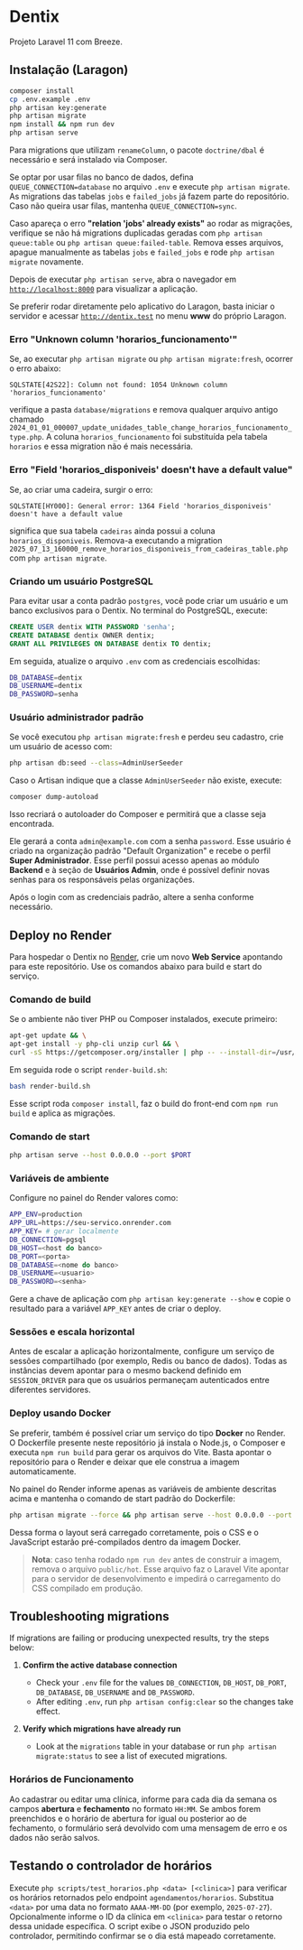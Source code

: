 # Dentix

Projeto Laravel 11 com Breeze.

## Instalação (Laragon)

```bash
composer install
cp .env.example .env
php artisan key:generate
php artisan migrate
npm install && npm run dev
php artisan serve
```

Para migrations que utilizam `renameColumn`, o pacote `doctrine/dbal` é necessário e será instalado via Composer.

Se optar por usar filas no banco de dados, defina `QUEUE_CONNECTION=database` no
arquivo `.env` e execute `php artisan migrate`. As migrations das tabelas
`jobs` e `failed_jobs` já fazem parte do repositório. Caso não queira usar
filas, mantenha `QUEUE_CONNECTION=sync`.

Caso apareça o erro **"relation 'jobs' already exists"** ao rodar as
migrações, verifique se não há migrations duplicadas geradas com
`php artisan queue:table` ou `php artisan queue:failed-table`. Remova esses
arquivos, apague manualmente as tabelas `jobs` e `failed_jobs` e rode
`php artisan migrate` novamente.


Depois de executar `php artisan serve`, abra o navegador em
[`http://localhost:8000`](http://localhost:8000) para visualizar a aplicação.

Se preferir rodar diretamente pelo aplicativo do Laragon, basta iniciar o
servidor e acessar [`http://dentix.test`](http://dentix.test) no menu **www** do
próprio Laragon.

### Erro "Unknown column 'horarios_funcionamento'"

Se, ao executar `php artisan migrate` ou `php artisan migrate:fresh`, ocorrer o
erro abaixo:

```
SQLSTATE[42S22]: Column not found: 1054 Unknown column 'horarios_funcionamento'
```

verifique a pasta `database/migrations` e remova qualquer arquivo antigo chamado
`2024_01_01_000007_update_unidades_table_change_horarios_funcionamento_type.php`.
A coluna `horarios_funcionamento` foi substituída pela tabela `horarios` e essa
migration não é mais necessária.

### Erro "Field 'horarios_disponiveis' doesn't have a default value"

Se, ao criar uma cadeira, surgir o erro:

```
SQLSTATE[HY000]: General error: 1364 Field 'horarios_disponiveis' doesn't have a default value
```

significa que sua tabela `cadeiras` ainda possui a coluna `horarios_disponiveis`. Remova-a executando a migration
`2025_07_13_160000_remove_horarios_disponiveis_from_cadeiras_table.php` com `php artisan migrate`.

### Criando um usuário PostgreSQL

Para evitar usar a conta padrão `postgres`, você pode criar um usuário e um banco exclusivos para o Dentix. No terminal do PostgreSQL, execute:

```sql
CREATE USER dentix WITH PASSWORD 'senha';
CREATE DATABASE dentix OWNER dentix;
GRANT ALL PRIVILEGES ON DATABASE dentix TO dentix;
```

Em seguida, atualize o arquivo `.env` com as credenciais escolhidas:

```bash
DB_DATABASE=dentix
DB_USERNAME=dentix
DB_PASSWORD=senha
```

### Usuário administrador padrão

Se você executou `php artisan migrate:fresh` e perdeu seu cadastro, crie um usuário de acesso com:

```bash
php artisan db:seed --class=AdminUserSeeder
```


Caso o Artisan indique que a classe `AdminUserSeeder` não existe, execute:

```bash
composer dump-autoload
```

Isso recriará o autoloader do Composer e permitirá que a classe seja encontrada.


Ele gerará a conta `admin@example.com` com a senha `password`. Esse usuário é criado
na organização padrão "Default Organization" e recebe o perfil **Super Administrador**.
Esse perfil possui acesso apenas ao módulo **Backend** e à seção de **Usuários Admin**,
onde é possível definir novas senhas para os responsáveis pelas organizações.

Após o login com as credenciais padrão, altere a senha conforme necessário.

## Deploy no Render

Para hospedar o Dentix no [Render](https://render.com), crie um novo **Web Service** apontando para este repositório.
Use os comandos abaixo para build e start do serviço.

### Comando de build
Se o ambiente não tiver PHP ou Composer instalados, execute primeiro:
```bash
apt-get update && \
apt-get install -y php-cli unzip curl && \
curl -sS https://getcomposer.org/installer | php -- --install-dir=/usr/local/bin --filename=composer
```

Em seguida rode o script `render-build.sh`:
```bash
bash render-build.sh
```

Esse script roda `composer install`, faz o build do front-end com
`npm run build` e aplica as migrações.

### Comando de start
```bash
php artisan serve --host 0.0.0.0 --port $PORT
```

### Variáveis de ambiente
Configure no painel do Render valores como:
```bash
APP_ENV=production
APP_URL=https://seu-servico.onrender.com
APP_KEY= # gerar localmente
DB_CONNECTION=pgsql
DB_HOST=<host do banco>
DB_PORT=<porta>
DB_DATABASE=<nome do banco>
DB_USERNAME=<usuario>
DB_PASSWORD=<senha>
```
Gere a chave de aplicação com
`php artisan key:generate --show` e copie o resultado
para a variável `APP_KEY` antes de criar o deploy.

### Sessões e escala horizontal

Antes de escalar a aplicação horizontalmente, configure um serviço de sessões
compartilhado (por exemplo, Redis ou banco de dados). Todas as instâncias devem
apontar para o mesmo backend definido em `SESSION_DRIVER` para que os usuários
permaneçam autenticados entre diferentes servidores.

### Deploy usando Docker

Se preferir, também é possível criar um serviço do tipo **Docker** no Render.
O Dockerfile presente neste repositório já instala o Node.js, o Composer e
executa `npm run build` para gerar os arquivos do Vite. Basta apontar o
repositório para o Render e deixar que ele construa a imagem automaticamente.

No painel do Render informe apenas as variáveis de ambiente descritas acima e
mantenha o comando de start padrão do Dockerfile:

```bash
php artisan migrate --force && php artisan serve --host 0.0.0.0 --port $PORT
```

Dessa forma o layout será carregado corretamente, pois o CSS e o JavaScript
estarão pré-compilados dentro da imagem Docker.

> **Nota**: caso tenha rodado `npm run dev` antes de construir a imagem,
> remova o arquivo `public/hot`. Esse arquivo faz o Laravel Vite apontar para o
> servidor de desenvolvimento e impedirá o carregamento do CSS compilado em
> produção.

## Troubleshooting migrations

If migrations are failing or producing unexpected results, try the steps below:

1. **Confirm the active database connection**
   - Check your `.env` file for the values `DB_CONNECTION`, `DB_HOST`,
     `DB_PORT`, `DB_DATABASE`, `DB_USERNAME` and `DB_PASSWORD`.
   - After editing `.env`, run `php artisan config:clear` so the changes take
     effect.

2. **Verify which migrations have already run**
   - Look at the `migrations` table in your database or run
     `php artisan migrate:status` to see a list of executed migrations.

### Horários de Funcionamento

Ao cadastrar ou editar uma clínica, informe para cada dia da semana os campos
**abertura** e **fechamento** no formato `HH:MM`. Se ambos forem preenchidos e o
horário de abertura for igual ou posterior ao de fechamento, o formulário será
devolvido com uma mensagem de erro e os dados não serão salvos.

## Testando o controlador de horários

Execute `php scripts/test_horarios.php <data> [<clinica>]` para verificar os horários retornados pelo endpoint `agendamentos/horarios`. Substitua `<data>` por uma data no formato `AAAA-MM-DD` (por exemplo, `2025-07-27`). Opcionalmente informe o ID da clínica em `<clinica>` para testar o retorno dessa unidade específica. O script exibe o JSON produzido pelo controlador, permitindo confirmar se o dia está mapeado corretamente.
